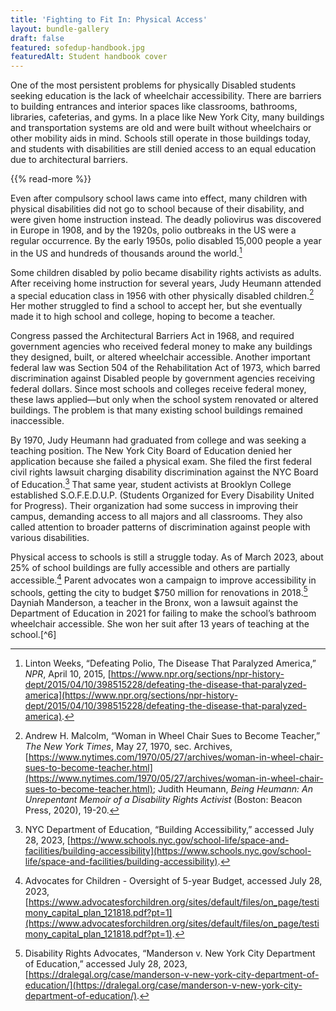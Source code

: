 ```yaml
---
title: 'Fighting to Fit In: Physical Access'
layout: bundle-gallery
draft: false
featured: sofedup-handbook.jpg
featuredAlt: Student handbook cover
---
```


One of the most persistent problems for physically Disabled students seeking education is the lack of wheelchair accessibility. There are barriers to building entrances and interior spaces like classrooms, bathrooms, libraries, cafeterias, and gyms. In a place like New York City, many buildings and transportation systems are old and were built without wheelchairs or other mobility aids in mind. Schools still operate in those buildings today, and students with disabilities are still denied access to an equal education due to architectural barriers.

{{% read-more %}}

Even after compulsory school laws came into effect, many children with physical disabilities did not go to school because of their disability, and were given home instruction instead. The deadly poliovirus was discovered in Europe in 1908, and by the 1920s, polio outbreaks in the US were a regular occurrence. By the early 1950s, polio disabled 15,000 people a year in the US and hundreds of thousands around the world.[^1]

Some children disabled by polio became disability rights activists as adults. After receiving home instruction for several years, Judy Heumann attended a special education class in 1956 with other physically disabled children.[^2] Her mother struggled to find a school to accept her, but she eventually made it to high school and college, hoping to become a teacher.

Congress passed the Architectural Barriers Act in 1968, and required government agencies who received federal money to make any buildings they designed, built, or altered wheelchair accessible. Another important federal law was Section 504 of the Rehabilitation Act of 1973, which barred discrimination against Disabled people by government agencies receiving federal dollars. Since most schools and colleges receive federal money, these laws applied—but only when the school system renovated or altered buildings. The problem is that many existing school buildings remained inaccessible.

By 1970, Judy Heumann had graduated from college and was seeking a teaching position. The New York City Board of Education denied her application because she failed a physical exam. She filed the first federal civil rights lawsuit charging disability discrimination against the NYC Board of Education.[^3] That same year, student activists at Brooklyn College established S.O.F.E.D.U.P. (Students Organized for Every Disability United for Progress). Their organization had some success in improving their campus, demanding access to all majors and all classrooms. They also called attention to broader patterns of discrimination against people with various disabilities.

Physical access to schools is still a struggle today. As of March 2023, about 25% of school buildings are fully accessible and others are partially accessible.[^4] Parent advocates won a campaign to improve accessibility in schools, getting the city to budget $750 million for renovations in 2018.[^5] Dayniah Manderson, a teacher in the Bronx, won a lawsuit against the Department of Education in 2021 for failing to make the school’s bathroom wheelchair accessible. She won her suit after 13 years of teaching at the school.[^6]

[^1]: Linton Weeks, “Defeating Polio, The Disease That Paralyzed America,” *NPR*, April 10, 2015, [https://www.npr.org/sections/npr-history-dept/2015/04/10/398515228/defeating-the-disease-that-paralyzed-america](https://www.npr.org/sections/npr-history-dept/2015/04/10/398515228/defeating-the-disease-that-paralyzed-america).

[^2]: Andrew H. Malcolm, “Woman in Wheel Chair Sues to Become Teacher,” *The New York Times*, May 27, 1970, sec. Archives, [https://www.nytimes.com/1970/05/27/archives/woman-in-wheel-chair-sues-to-become-teacher.html](https://www.nytimes.com/1970/05/27/archives/woman-in-wheel-chair-sues-to-become-teacher.html); Judith Heumann, *Being Heumann: An Unrepentant Memoir of a Disability Rights Activist* (Boston: Beacon Press, 2020), 19-20.

[^3]: NYC Department of Education, “Building Accessibility,” accessed July 28, 2023, [https://www.schools.nyc.gov/school-life/space-and-facilities/building-accessibility](https://www.schools.nyc.gov/school-life/space-and-facilities/building-accessibility).

[^4]: Advocates for Children - Oversight of 5-year Budget, accessed July 28, 2023, [https://www.advocatesforchildren.org/sites/default/files/on_page/testimony_capital_plan_121818.pdf?pt=1](https://www.advocatesforchildren.org/sites/default/files/on_page/testimony_capital_plan_121818.pdf?pt=1).

[^5]: Disability Rights Advocates, “Manderson v. New York City Department of Education,” accessed July 28, 2023, [https://dralegal.org/case/manderson-v-new-york-city-department-of-education/](https://dralegal.org/case/manderson-v-new-york-city-department-of-education/).
